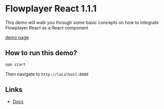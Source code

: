 # Flowplayer React 1.1.1

This demo will walk you through some basic concepts on how to integrate Flowplayer React as a React component

[demo page](https://flowplayer.github.io/advanced-demos/react/1.1.1)

## How to run this demo?

```bash
npm start
```

Then navigate to `http://localhost:8080`

## Links
- [Docs](https://docs.flowplayer.com/player/components/react)
